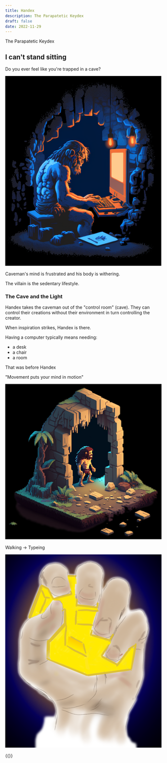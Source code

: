 ```yaml
---
title: Handex
description: The Parapatetic Keydex
draft: false
date: 2022-11-29
---
```


The Parapatetic Keydex

## I can't stand sitting

Do you ever feel like you're trapped in a cave?

![](images/caveman-cartoon-500w.png)

Caveman's mind is frustrated and his body is withering.

The villain is the sedentary lifestyle.

### The Cave and the Light

Handex takes the caveman out of the "control room" (cave). They can control their creations without their environment in turn controlling the creator.

When inspiration strikes, Handex is there.

Having a computer typically means needing:

* a desk
* a chair
* a room

That was before Handex

"Movement puts your mind in motion"

![](images/caveman-exiting-cave-pixelart-500w.png)

Walking -> Typeing

![](images/raised-grip-500w.png)

{{<signup>}}